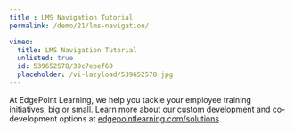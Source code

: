 ```yaml
---
title : LMS Navigation Tutorial
permalink: /demo/21/lms-navigation/

vimeo:
  title: LMS Navigation Tutorial
  unlisted: true
  id: 539652578/39c7ebef69
  placeholder: /vi-lazyload/539652578.jpg
---
```

At EdgePoint Learning, we help you tackle your employee training initiatives, big or small. Learn more about our custom development and co-development options at [edgepointlearning.com/solutions](/solutions/).